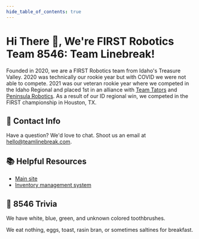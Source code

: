 ```yaml
---
hide_table_of_contents: true
---
```


# Hi There 👋, We're FIRST Robotics Team 8546: Team Linebreak!

Founded in 2020, we are a FIRST Robotics team from Idaho's Treasure Valley. 2020 was technically our rookie year but with COVID we were not able to compete. 2021 was our veteran rookie year where we competed in the Idaho Regional and placed 1st in an alliance with [Team Tators](https://www.teamtators.org) and [Peninsula Robotics](https://www.team6036.com). As a result of our ID regional win, we competed in the FIRST championship in Houston, TX.

## 📇 Contact Info

Have a question? We'd love to chat. Shoot us an email at [hello@teamlinebreak.com](hello@teamlinebreak.com).

## 📚 Helpful Resources

+ [Main site](https://teamlinebreak.com)
+ [Inventory management system](https://inventory.teamlinebreak.com)

## 🍿 8546 Trivia

We have white, blue, green, and unknown colored toothbrushes.

We eat nothing, eggs, toast, rasin bran, or sometimes saltines for breakfast.
